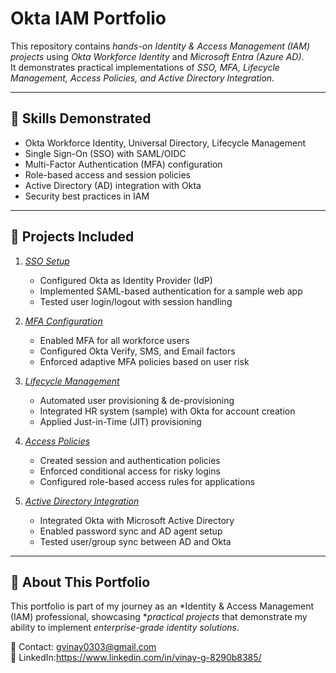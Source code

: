 # Okta IAM Portfolio  

This repository contains *hands-on Identity & Access Management (IAM) projects* using *Okta Workforce Identity* and *Microsoft Entra (Azure AD)*.  
It demonstrates practical implementations of *SSO, MFA, Lifecycle Management, Access Policies, and Active Directory Integration*.  

---

## 🔑 Skills Demonstrated
- Okta Workforce Identity, Universal Directory, Lifecycle Management  
- Single Sign-On (SSO) with SAML/OIDC  
- Multi-Factor Authentication (MFA) configuration  
- Role-based access and session policies  
- Active Directory (AD) integration with Okta  
- Security best practices in IAM  

---

## 📂 Projects Included  

1. *[SSO Setup](docs/SSO_Setup.md)*  
   - Configured Okta as Identity Provider (IdP)  
   - Implemented SAML-based authentication for a sample web app  
   - Tested user login/logout with session handling  

2. *[MFA Configuration](docs/MFA_Config.md)*  
   - Enabled MFA for all workforce users  
   - Configured Okta Verify, SMS, and Email factors  
   - Enforced adaptive MFA policies based on user risk  

3. *[Lifecycle Management](docs/Lifecycle_mgmt.md)*  
   - Automated user provisioning & de-provisioning  
   - Integrated HR system (sample) with Okta for account creation  
   - Applied Just-in-Time (JIT) provisioning  

4. *[Access Policies](docs/Access_Policies.md)*  
   - Created session and authentication policies  
   - Enforced conditional access for risky logins  
   - Configured role-based access rules for applications  

5. *[Active Directory Integration](docs/AD_Integration.md)*  
   - Integrated Okta with Microsoft Active Directory  
   - Enabled password sync and AD agent setup  
   - Tested user/group sync between AD and Okta  

---

## 📌 About This Portfolio  
This portfolio is part of my journey as an *Identity & Access Management (IAM) professional, showcasing **practical projects* that demonstrate my ability to implement *enterprise-grade identity solutions*.  


📧 Contact: gvinay0303@gmail.com  
🔗 LinkedIn:https://www.linkedin.com/in/vinay-g-8290b8385/
